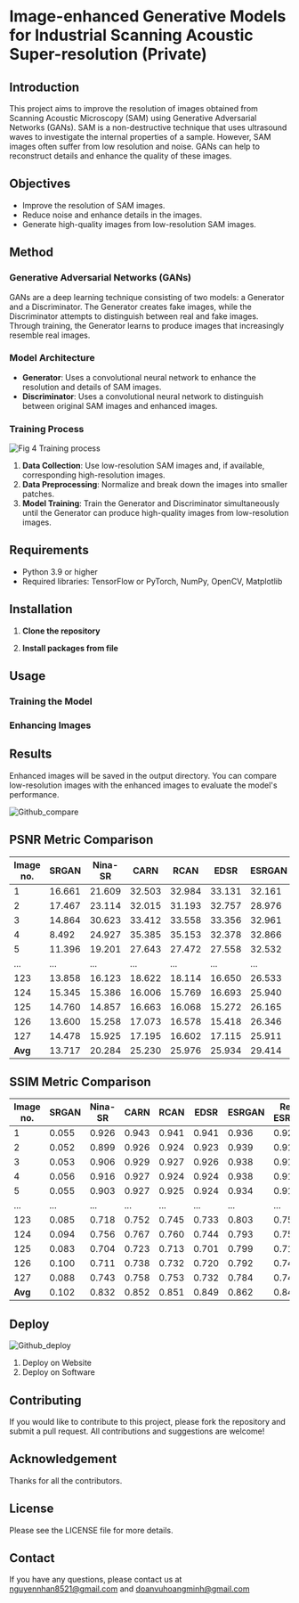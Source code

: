 # Image-enhanced Generative Models for Industrial Scanning Acoustic Super-resolution (Private)

## Introduction

This project aims to improve the resolution of images obtained from Scanning Acoustic Microscopy (SAM) using Generative Adversarial Networks (GANs). SAM is a non-destructive technique that uses ultrasound waves to investigate the internal properties of a sample. However, SAM images often suffer from low resolution and noise. GANs can help to reconstruct details and enhance the quality of these images.

## Objectives

- Improve the resolution of SAM images.
- Reduce noise and enhance details in the images.
- Generate high-quality images from low-resolution SAM images.

## Method

### Generative Adversarial Networks (GANs)

GANs are a deep learning technique consisting of two models: a Generator and a Discriminator. The Generator creates fake images, while the Discriminator attempts to distinguish between real and fake images. Through training, the Generator learns to produce images that increasingly resemble real images.

### Model Architecture

- **Generator**: Uses a convolutional neural network to enhance the resolution and details of SAM images.
- **Discriminator**: Uses a convolutional neural network to distinguish between original SAM images and enhanced images.

### Training Process

![Fig  4  Training process](https://github.com/user-attachments/assets/10125552-1be4-4111-af43-cf6a9d500de7)

1. **Data Collection**: Use low-resolution SAM images and, if available, corresponding high-resolution images.
2. **Data Preprocessing**: Normalize and break down the images into smaller patches.
3. **Model Training**: Train the Generator and Discriminator simultaneously until the Generator can produce high-quality images from low-resolution images.

## Requirements

- Python 3.9 or higher
- Required libraries: TensorFlow or PyTorch, NumPy, OpenCV, Matplotlib

## Installation

1. **Clone the repository**


2. **Install packages from file**

## Usage
### Training the Model
### Enhancing Images
## Results
Enhanced images will be saved in the output directory. You can compare low-resolution images with the enhanced images to evaluate the model's performance.

![Github_compare](https://github.com/user-attachments/assets/fc218907-6e87-4d75-9721-5cb070c4fb8a)


## PSNR Metric Comparison

| Image no. | SRGAN  | Nina-SR | CARN   | RCAN   | EDSR   | ESRGAN | Real-ESRGAN | SAMGAN (Ours) |
|-----------|--------|---------|--------|--------|--------|--------|-------------|---------------|
| 1         | 16.661 | 21.609  | 32.503 | 32.984 | 33.131 | 32.161 | 35.677      | 39.867        |
| 2         | 17.467 | 23.114  | 32.015 | 31.193 | 32.757 | 28.976 | 34.659      | 39.789        |
| 3         | 14.864 | 30.623  | 33.412 | 33.558 | 33.356 | 32.961 | 33.658      | 39.731        |
| 4         | 8.492  | 24.927  | 35.385 | 35.153 | 32.378 | 32.866 | 35.038      | 39.632        |
| 5         | 11.396 | 19.201  | 27.643 | 27.472 | 27.558 | 32.532 | 29.511      | 39.555        |
| ...       | ...    | ...     | ...    | ...    | ...    | ...    | ...         | ...           |
| 123       | 13.858 | 16.123  | 18.622 | 18.114 | 16.650 | 26.533 | 26.197      | 26.813        |
| 124       | 15.345 | 15.386  | 16.006 | 15.769 | 16.693 | 25.940 | 24.801      | 26.804        |
| 125       | 14.760 | 14.857  | 16.663 | 16.068 | 15.272 | 26.165 | 26.325      | 26.725        |
| 126       | 13.600 | 15.258  | 17.073 | 16.578 | 15.418 | 26.346 | 25.720      | 26.645        |
| 127       | 14.478 | 15.925  | 17.195 | 16.602 | 17.115 | 25.911 | 27.107      | 26.349        |
| **Avg**   | 13.717 | 20.284  | 25.230 | 25.976 | 25.934 | 29.414 | 30.630      | 33.978        |

## SSIM Metric Comparison

| Image no. | SRGAN  | Nina-SR | CARN   | RCAN   | EDSR   | ESRGAN | Real-ESRGAN | SAMGAN (Ours) |
|-----------|--------|---------|--------|--------|--------|--------|-------------|---------------|
| 1         | 0.055  | 0.926   | 0.943  | 0.941  | 0.941  | 0.936  | 0.929       | 0.962         |
| 2         | 0.052  | 0.899   | 0.926  | 0.924  | 0.923  | 0.939  | 0.910       | 0.950         |
| 3         | 0.053  | 0.906   | 0.929  | 0.927  | 0.926  | 0.938  | 0.910       | 0.953         |
| 4         | 0.056  | 0.916   | 0.927  | 0.924  | 0.924  | 0.938  | 0.911       | 0.952         |
| 5         | 0.055  | 0.903   | 0.927  | 0.925  | 0.924  | 0.934  | 0.910       | 0.951         |
| ...       | ...    | ...     | ...    | ...    | ...    | ...    | ...         | ...           |
| 123       | 0.085  | 0.718   | 0.752  | 0.745  | 0.733  | 0.803  | 0.750       | 0.834         |
| 124       | 0.094  | 0.756   | 0.767  | 0.760  | 0.744  | 0.793  | 0.753       | 0.838         |
| 125       | 0.083  | 0.704   | 0.723  | 0.713  | 0.701  | 0.799  | 0.719       | 0.816         |
| 126       | 0.100  | 0.711   | 0.738  | 0.732  | 0.720  | 0.792  | 0.748       | 0.841         |
| 127       | 0.088  | 0.743   | 0.758  | 0.753  | 0.732  | 0.784  | 0.749       | 0.836         |
| **Avg**   | 0.102  | 0.832   | 0.852  | 0.851  | 0.849  | 0.862  | 0.842       | 0.906         |


## Deploy


![Github_deploy](https://github.com/user-attachments/assets/3818a987-5595-4061-9352-d503ced2c2d1)


1. Deploy on Website
2. Deploy on Software
## Contributing
If you would like to contribute to this project, please fork the repository and submit a pull request. All contributions and suggestions are welcome!

## Acknowledgement
Thanks for all the contributors.

## License
Please see the LICENSE file for more details.

## Contact
If you have any questions, please contact us at nguyennhan8521@gmail.com and doanvuhoangminh@gmail.com
